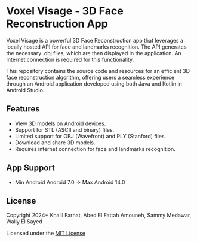 # Voxel Visage - 3D Face Reconstruction App

Voxel Visage is a powerful 3D Face Reconstruction app that leverages a locally hosted API for face and landmarks recognition. The API generates the necessary .obj files, which are then displayed in the application. An Internet connection is required for this functionality.

This repository contains the source code and resources for an efficient 3D face reconstruction algorithm, offering users a seamless experience through an Android application developed using both Java and Kotlin in Android Studio.

## Features

- View 3D models on Android devices.
- Support for STL (ASCII and binary) files.
- Limited support for OBJ (Wavefront) and PLY (Stanford) files.
- Download and share 3D models.
- Requires internet connection for face and landmarks recognition.

## App Support
- Min Android Android 7.0 => Max Android 14.0

## License

Copyright 2024+ Khalil Farhat, Abed El Fattah Amouneh, Sammy Medawar, Wally El Sayed

Licensed under the [MIT License](https://opensource.org/licenses/MIT)
